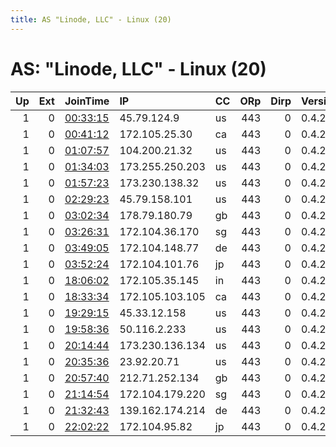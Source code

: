 ```yaml
---
title: AS "Linode, LLC" - Linux (20)
---
```


# AS: "Linode, LLC" - Linux (20)

|   Up |   Ext | JoinTime                                                                                            | IP              | CC   |   ORp |   Dirp | Version   | Contact   | Nickname   |   eFamMembers |
|-----:|------:|:----------------------------------------------------------------------------------------------------|:----------------|:-----|------:|-------:|:----------|:----------|:-----------|--------------:|
|    1 |     0 | [00:33:15](https://metrics.torproject.org/rs.html#details/0D8BE62D326A0724ACED81E264B65E3731AD7AAD) | 45.79.124.9     | us   |   443 |      0 | 0.4.2.6   | None      | Unnamed    |             1 |
|    1 |     0 | [00:41:12](https://metrics.torproject.org/rs.html#details/241BC5CA1085B12D48574129F4ACED77A7A65377) | 172.105.25.30   | ca   |   443 |      0 | 0.4.2.6   | None      | Unnamed    |             1 |
|    1 |     0 | [01:07:57](https://metrics.torproject.org/rs.html#details/11D3EB91761414F94F3C6BDF8E4875D5E6B783AF) | 104.200.21.32   | us   |   443 |      0 | 0.4.2.6   | None      | Unnamed    |             1 |
|    1 |     0 | [01:34:03](https://metrics.torproject.org/rs.html#details/29E156A09E151AF230D682382C723C77D35160D0) | 173.255.250.203 | us   |   443 |      0 | 0.4.2.6   | None      | Unnamed    |             1 |
|    1 |     0 | [01:57:23](https://metrics.torproject.org/rs.html#details/A9D89B917949768C0AE20CD008F2F70898BF79A3) | 173.230.138.32  | us   |   443 |      0 | 0.4.2.6   | None      | Unnamed    |             1 |
|    1 |     0 | [02:29:23](https://metrics.torproject.org/rs.html#details/7B10E2D82A60EFC4E97CE5A9F4E8C9A79C59DFC5) | 45.79.158.101   | us   |   443 |      0 | 0.4.2.6   | None      | Unnamed    |             1 |
|    1 |     0 | [03:02:34](https://metrics.torproject.org/rs.html#details/0734A61A9E79D9FCC4602EF828290998EA0420CA) | 178.79.180.79   | gb   |   443 |      0 | 0.4.2.6   | None      | Unnamed    |             1 |
|    1 |     0 | [03:26:31](https://metrics.torproject.org/rs.html#details/86574D634A6EFA80D43177C0DC31EF75027C2C96) | 172.104.36.170  | sg   |   443 |      0 | 0.4.2.6   | None      | Unnamed    |             1 |
|    1 |     0 | [03:49:05](https://metrics.torproject.org/rs.html#details/E3C4270F3D83B8E2AAFD911716D8FC9A904A821E) | 172.104.148.77  | de   |   443 |      0 | 0.4.2.6   | None      | Unnamed    |             1 |
|    1 |     0 | [03:52:24](https://metrics.torproject.org/rs.html#details/4EA2B26B15CA18503A8C35330546B077AFA8ADFB) | 172.104.101.76  | jp   |   443 |      0 | 0.4.2.6   | None      | Unnamed    |             1 |
|    1 |     0 | [18:06:02](https://metrics.torproject.org/rs.html#details/2251E87A6CC2D9FF43068EF7B7413F63D0044D81) | 172.105.35.145  | in   |   443 |      0 | 0.4.2.6   | None      | Unnamed    |             1 |
|    1 |     0 | [18:33:34](https://metrics.torproject.org/rs.html#details/B939A8A614869CDFB240F5EFB78BA3753B50E973) | 172.105.103.105 | ca   |   443 |      0 | 0.4.2.6   | None      | Unnamed    |             1 |
|    1 |     0 | [19:29:15](https://metrics.torproject.org/rs.html#details/5CD97BB62F97F7AF0457D550306DD761E590DD2A) | 45.33.12.158    | us   |   443 |      0 | 0.4.2.6   | None      | Unnamed    |             1 |
|    1 |     0 | [19:58:36](https://metrics.torproject.org/rs.html#details/528BAECE8CB9151346BDD80F6A95556D6C12ABF0) | 50.116.2.233    | us   |   443 |      0 | 0.4.2.6   | None      | Unnamed    |             1 |
|    1 |     0 | [20:14:44](https://metrics.torproject.org/rs.html#details/2A2D0831DE1A7209C36BF405B1914F6954A5E100) | 173.230.136.134 | us   |   443 |      0 | 0.4.2.6   | None      | Unnamed    |             1 |
|    1 |     0 | [20:35:36](https://metrics.torproject.org/rs.html#details/806670BB3A78C22C28C3212F8245FD0F2C7E7F44) | 23.92.20.71     | us   |   443 |      0 | 0.4.2.6   | None      | Unnamed    |             1 |
|    1 |     0 | [20:57:40](https://metrics.torproject.org/rs.html#details/D6BC16A4ACACA87B81AE00BC28F8AF2DB95E74F7) | 212.71.252.134  | gb   |   443 |      0 | 0.4.2.6   | None      | Unnamed    |             1 |
|    1 |     0 | [21:14:54](https://metrics.torproject.org/rs.html#details/4D0F97107D9949C20C9885F7CC10A883D146786D) | 172.104.179.220 | sg   |   443 |      0 | 0.4.2.6   | None      | Unnamed    |             1 |
|    1 |     0 | [21:32:43](https://metrics.torproject.org/rs.html#details/9FAF5DB5DF3A2AB135C38A86389ECAA9B1B1217D) | 139.162.174.214 | de   |   443 |      0 | 0.4.2.6   | None      | Unnamed    |             1 |
|    1 |     0 | [22:02:22](https://metrics.torproject.org/rs.html#details/92F8962A69B523C9DF1E9D71AD6871E4EF8B6B2A) | 172.104.95.82   | jp   |   443 |      0 | 0.4.2.6   | None      | Unnamed    |             1 |
